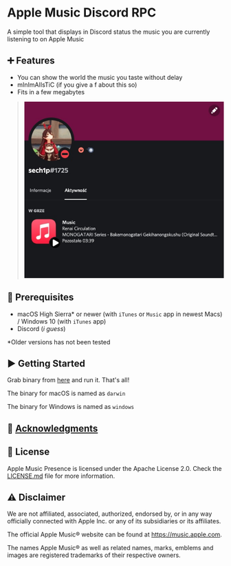 # Apple Music Discord RPC

A simple tool that displays in Discord status the music you are currently listening to on Apple Music

## ➕ Features

* You can show the world the music you taste without delay
* mInImAlIsTiC (if you give a f about this so)
* Fits in a few megabytes

> ![A screenshot of my Activity showing this Presence in action](./assets/screen.jpeg)

## 💾 Prerequisites

* macOS High Sierra* or newer (with `iTunes` or `Music` app in newest Macs) / Windows 10 (with `iTunes` app)
* Discord (*i guess*)

*Older versions has not been tested

## ▶️ Getting Started

Grab binary from [here](https://github.com/sech1p/AppleMusic_Discord_RPC/releases) and run it. That's all!

The binary for macOS is named as `darwin`

The binary for Windows is named as `windows`

## 💖 [Acknowledgments](ACKNOWLEDGMENTS.md)

## 📝 License

Apple Music Presence is licensed under the Apache License 2.0. Check the [LICENSE.md](LICENSE.md) file for more information.

## ⚠️ Disclaimer

We are not affiliated, associated, authorized, endorsed by, or in any way officially connected with Apple Inc. or any of its subsidiaries or its affiliates.

The official Apple Music® website can be found at https://music.apple.com.

The names Apple Music® as well as related names, marks, emblems and images are registered trademarks of their respective owners.
